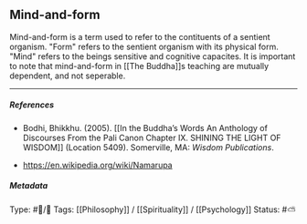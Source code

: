 ## Mind-and-form  # 

Mind-and-form is a term used to refer to the contituents of a sentient organism. "Form" refers to the sentient organism with its physical form. "Mind" refers to the beings sensitive and cognitive capacites. It is important to note that mind-and-form in [[The Buddha]]s teaching are mutually dependent, and not seperable. 

___

##### References

- Bodhi, Bhikkhu. (2005). [[In the Buddha’s Words An Anthology of Discourses From the Pali Canon Chapter IX. SHINING THE LIGHT OF WISDOM]] (Location 5409). Somerville, MA: _Wisdom Publications_.

- https://en.wikipedia.org/wiki/Namarupa

##### Metadata
Type: #🔵/🔵 
Tags: [[Philosophy]] / [[Spirituality]] / [[Psychology]] 
Status: #⛅️ 
